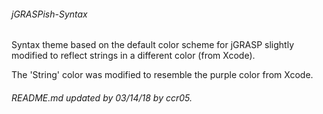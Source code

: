 ###### jGRASPish-Syntax

Syntax theme based on the default color scheme for jGRASP slightly modified to reflect strings in a different color (from Xcode).


The 'String' color was modified to resemble the purple color from Xcode.


###### README.md updated by 03/14/18 by ccr05.
